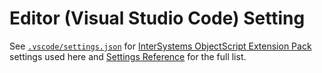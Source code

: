 # Editor (Visual Studio Code) Setting

See [`.vscode/settings.json`](.vscode/settings.json) for [InterSystems ObjectScript Extension Pack](https://marketplace.visualstudio.com/items?itemName=intersystems-community.vscode-objectscript) settings used here and [Settings Reference](https://docs.intersystems.com/components/csp/docbook/DocBook.UI.Page.cls?KEY=GVSCO_settings) for the full list.
